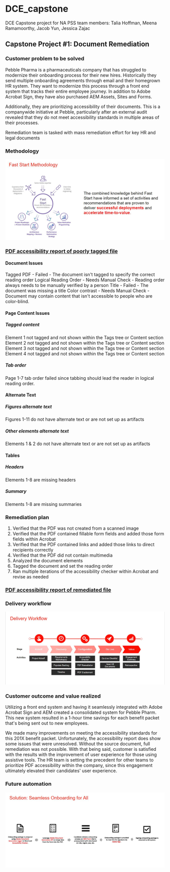 # DCE_capstone
DCE Capstone project for NA PSS team members: Talia Hoffman, Meena Ramamoorthy, Jacob Yun, Jessica Zajac

## Capstone Project #1: Document Remediation 

### Customer problem to be solved 
<p>Pebble Pharma is a pharmaceuticals company that has struggled to modernize their onboarding process for their new hires. Historically they send multiple onboarding agreements through email and their homegrown HR system. They want to modernize this process through a front end system that tracks their entire employee journey. In addition to Adobe Acrobat Sign, they have also purchased AEM Assets, Sites and Forms. </p>

<p> Additionally, they are prioritizing accessibility of their documents. This is a companywide initiative at Pebble, particularly after an external audit revealed that they do not meet accessibility standards in multiple areas of their processes. </p>

<p> Remediation team is tasked with mass remediation effort for key HR and legal documents </p>


### Methodology 

![Fast Start Methodology](/assets/fast_start_methodology.JPG)


### [PDF accessibility report of poorly tagged file](https://github.com/sekkinsan/DCE_capstone/blob/main/Pebble_Pharm_201X_Benefits.pdf.accreport.html) 

#### Document Issues
Tagged PDF - Failed -  The document isn't tagged to specify the correct reading order
Logical Reading Order - Needs Manual Check - Reading order always needs to be manually verified by a person
Title - Failed - The document was missing a title 
Color contrast - Needs Manual Check - Document may contain content that isn't accessible to people who are color-blind.

#### Page Content Issues

##### Tagged content
Element 1 not tagged and not shown within the Tags tree or Content section
Element 2 not tagged and not shown within the Tags tree or Content section
Element 3 not tagged and not shown within the Tags tree or Content section
Element 4 not tagged and not shown within the Tags tree or Content section

##### Tab order
Page 1-7 tab order failed since tabbing should lead the reader in logical reading order.

#### Alternate Text

##### Figures alternate text
Figures 1-11 do not have alternate text or are not set up as artifacts

##### Other elements alternate text
Elements 1 & 2 do not have alternate text or are not set up as artifacts

#### Tables

##### Headers
Elements 1-8 are missing headers

##### Summary
Elements 1-8 are missing summaries

### Remediation plan 
  1. Verified that the PDF was not created from a scanned image 
  2. Verified that the PDF contained fillable form fields and added those form fields within Acrobat 
  3. Verified that the PDF contained links and added those links to direct recipients correctly 
  4. Verified that the PDF did not contain multimedia 
  5. Analyzed the document elements 
  6. Tagged the document and set the reading order 
  7. Ran multiple iterations of the accessibility checker within Acrobat and revise as needed 


### [PDF accessibility report of remediated file](https://github.com/sekkinsan/DCE_capstone/blob/main/Pebble_Pharm_201X_Benefits_remediated.pdf.accreport.html) 


### Delivery workflow 

  ![Delivery Workflow](/assets/delivery_workflow.JPG)


### Customer outcome and value realized 
<p> Utilizing a front end system and having it seamlessly integrated with Adobe Acrobat Sign and AEM created a consolidated system for Pebble Pharm. This new system resulted in a 1-hour time savings for each benefit packet that's being sent out to new employees. </p>

<p> We made many improvements on meeting the accessibility standards for this 201X benefit packet. Unfortunately, the accessibility report does show some issues that were unresolved. Without the source document, full remediation was not possible. With that being said, customer is satisfied with the results with the improvement of user experience for those using assistive tools. The HR team is setting the precedent for other teams to prioritize PDF accessibility within the company, since this engagement ultimately elevated their candidates' user experience. </p>


### Future automation 

![Future Automation](/assets/future_automation.JPG)
